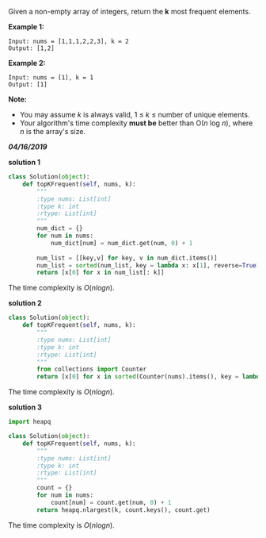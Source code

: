 Given a non-empty array of integers, return the **k** most frequent elements.

**Example 1:**

```
Input: nums = [1,1,1,2,2,3], k = 2
Output: [1,2]
```

**Example 2:**

```
Input: nums = [1], k = 1
Output: [1]
```

**Note:**

- You may assume *k* is always valid, 1 ≤ *k* ≤ number of unique elements.
- Your algorithm's time complexity **must be** better than O(*n* log *n*), where *n* is the array's size.

***04/16/2019***

**solution 1**

```python
class Solution(object):
    def topKFrequent(self, nums, k):
        """
        :type nums: List[int]
        :type k: int
        :rtype: List[int]
        """
        num_dict = {}
        for num in nums:
            num_dict[num] = num_dict.get(num, 0) + 1
        
        num_list = [[key,v] for key, v in num_dict.items()]
        num_list = sorted(num_list, key = lambda x: x[1], reverse=True)
        return [x[0] for x in num_list[: k]]
```

The time complexity is $O(nlogn)$.

**solution 2**

```python
class Solution(object):
    def topKFrequent(self, nums, k):
        """
        :type nums: List[int]
        :type k: int
        :rtype: List[int]
        """
        from collections import Counter
        return [x[0] for x in sorted(Counter(nums).items(), key = lambda x: x[1], reverse=True)[:k]]
```

The time complexity is $O(nlogn)$.

**solution 3**

```python
import heapq

class Solution(object):
    def topKFrequent(self, nums, k):
        """
        :type nums: List[int]
        :type k: int
        :rtype: List[int]
        """
        count = {}
        for num in nums:
            count[num] = count.get(num, 0) + 1
        return heapq.nlargest(k, count.keys(), count.get)
```

The time complexity is $O(nlogn)$.

